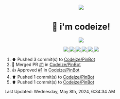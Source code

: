 <p align="center">
    <img src="https://avatars.githubusercontent.com/u/63158950?s=400&u=dd76c829ae30921e131dcbe7c830dc368e2d6e8a&v=4" />
</p>

<h1 align="center">
    👋 i'm codeize!
</h1>

<p align="center">
  <a href="https://skillicons.dev">
    <img align="center" src="https://skillicons.dev/icons?i=discord,bots,ts,nodejs,mysql,postgresql,react,nextjs,tailwindcss" />
  </a>
</p>

<p align="center">
  <a href="https://discord.com/users/668423998777982997">
    <img src="https://nocache.advaith.workers.dev?url=https://img.shields.io/endpoint?url=https://dev.discordprofiles.me/api/badge/status/668423998777982997?simple=true" />
    <img src="https://nocache.advaith.workers.dev?url=https://img.shields.io/endpoint?url=https://dev.discordprofiles.me/api/badge/vscode/668423998777982997" />
    <img src="https://nocache.advaith.workers.dev?url=https://img.shields.io/endpoint?url=https://dev.discordprofiles.me/api/badge/playing/668423998777982997" />
    <img src="https://nocache.advaith.workers.dev?url=https://img.shields.io/endpoint?url=https://dev.discordprofiles.me/api/badge/spotify/668423998777982997" />
    <img src="https://komarev.com/ghpvc/?username=codeize" />
    <img src="https://hits.link/hits?url=https%3A%2F%2Fgithub.com%2FCodeize" />
  </a>
</p>

<!--RECENT_ACTIVITY:start-->
1. ⬆️ Pushed 3 commit(s) to [Codeize/PinBot](https://github.com/Codeize/PinBot)<br>
2. 🎉 Merged PR [#1](https://github.com/Codeize/PinBot/pull/1) in [Codeize/PinBot](https://github.com/Codeize/PinBot)<br>
3. 👍 Approved [#1](https://github.com/Codeize/PinBot/pull/1#pullrequestreview-2032145088) in [Codeize/PinBot](https://github.com/Codeize/PinBot)<br>
4. ⬆️ Pushed 1 commit(s) to [Codeize/PinBot](https://github.com/Codeize/PinBot)<br>
5. ⬆️ Pushed 1 commit(s) to [Codeize/PinBot](https://github.com/Codeize/PinBot)<br>
<!--RECENT_ACTIVITY:end-->

<!--RECENT_ACTIVITY:last_update-->
Last Updated: Wednesday, May 8th, 2024, 6:34:34 AM
<!--RECENT_ACTIVITY:last_update_end-->
